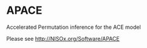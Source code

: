 APACE
=====

Accelerated Permutation inference for the ACE model

Please see http://NISOx.org/Software/APACE

